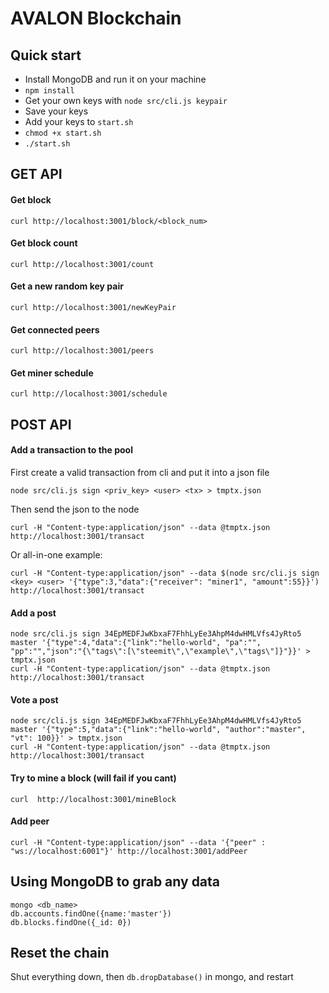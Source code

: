 # AVALON Blockchain

## Quick start
* Install MongoDB and run it on your machine
* `npm install`
* Get your own keys with `node src/cli.js keypair`
* Save your keys
* Add your keys to `start.sh`
* `chmod +x start.sh`
* `./start.sh`

## GET API

#### Get block
```
curl http://localhost:3001/block/<block_num>
```

#### Get block count
```
curl http://localhost:3001/count
```

#### Get a new random key pair
```
curl http://localhost:3001/newKeyPair
```

#### Get connected peers
```
curl http://localhost:3001/peers
```

#### Get miner schedule
```
curl http://localhost:3001/schedule
```

## POST API

#### Add a transaction to the pool
First create a valid transaction from cli and put it into a json file
```
node src/cli.js sign <priv_key> <user> <tx> > tmptx.json
```

Then send the json to the node

```
curl -H "Content-type:application/json" --data @tmptx.json http://localhost:3001/transact
```

Or all-in-one example:
```
curl -H "Content-type:application/json" --data $(node src/cli.js sign <key> <user> '{"type":3,"data":{"receiver": "miner1", "amount":55}}') http://localhost:3001/transact
```

#### Add a post
```
node src/cli.js sign 34EpMEDFJwKbxaF7FhhLyEe3AhpM4dwHMLVfs4JyRto5 master '{"type":4,"data":{"link":"hello-world", "pa":"", "pp":"","json":"{\"tags\":[\"steemit\",\"example\",\"tags\"]}"}}' > tmptx.json
curl -H "Content-type:application/json" --data @tmptx.json http://localhost:3001/transact
```

#### Vote a post
```
node src/cli.js sign 34EpMEDFJwKbxaF7FhhLyEe3AhpM4dwHMLVfs4JyRto5 master '{"type":5,"data":{"link":"hello-world", "author":"master", "vt": 100}}' > tmptx.json
curl -H "Content-type:application/json" --data @tmptx.json http://localhost:3001/transact
```

#### Try to mine a block (will fail if you cant)
```
curl  http://localhost:3001/mineBlock
``` 

#### Add peer
```
curl -H "Content-type:application/json" --data '{"peer" : "ws://localhost:6001"}' http://localhost:3001/addPeer
```

## Using MongoDB to grab any data
```
mongo <db_name>
db.accounts.findOne({name:'master'})
db.blocks.findOne({_id: 0})
```

## Reset the chain
Shut everything down, then `db.dropDatabase()` in mongo, and restart
